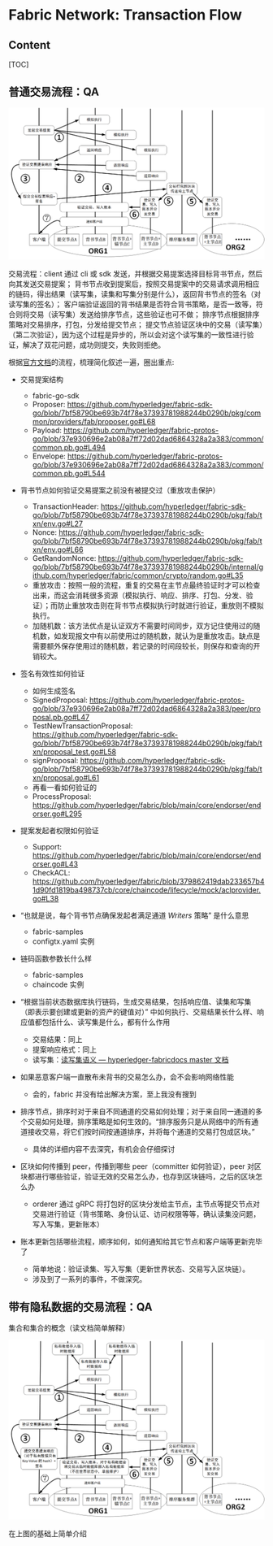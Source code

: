# Fabric Network: Transaction Flow

## Content

[TOC]

## 普通交易流程：QA

![tx flow norm](res/2021.01.28%20Fabric%20Network%20Transaction%20Flow/tx-flow-norm.png)

交易流程：client 通过 cli 或 sdk 发送，并根据交易提案选择目标背书节点，然后向其发送交易提案；
背书节点收到提案后，按照交易提案中的交易请求调用相应的链码，得出结果（读写集，读集和写集分别是什么），返回背书节点的签名（对读写集的签名）；
客户端验证返回的背书结果是否符合背书策略，是否一致等，符合则将交易（读写集）发送给排序节点，这些验证也可不做；
排序节点根据排序策略对交易排序，打包，分发给提交节点；
提交节点验证区块中的交易（读写集）（第二次验证），因为这个过程是异步的，所以会对这个读写集的一致性进行验证，解决了双花问题，成功则提交，失败则拒绝。

根据[官方文档](https://hyperledger-fabric.readthedocs.io/zh_CN/release-2.2/txflow.html)的流程，梳理简化叙述一遍，圈出重点:

- 交易提案结构 
    - fabric-go-sdk
    - Proposer: https://github.com/hyperledger/fabric-sdk-go/blob/7bf58790be693b74f78e37393781988244b0290b/pkg/common/providers/fab/proposer.go#L68
    - Payload: https://github.com/hyperledger/fabric-protos-go/blob/37e930696e2ab08a7ff72d02dad6864328a2a383/common/common.pb.go#L494
    - Envelope: https://github.com/hyperledger/fabric-protos-go/blob/37e930696e2ab08a7ff72d02dad6864328a2a383/common/common.pb.go#L544

- 背书节点如何验证交易提案之前没有被提交过（重放攻击保护）
    - TransactionHeader: https://github.com/hyperledger/fabric-sdk-go/blob/7bf58790be693b74f78e37393781988244b0290b/pkg/fab/txn/env.go#L27
    - Nonce: https://github.com/hyperledger/fabric-sdk-go/blob/7bf58790be693b74f78e37393781988244b0290b/pkg/fab/txn/env.go#L66
    - GetRandomNonce: https://github.com/hyperledger/fabric-sdk-go/blob/7bf58790be693b74f78e37393781988244b0290b/internal/github.com/hyperledger/fabric/common/crypto/random.go#L35
    - 重放攻击：按照一般的流程，重复的交易在主节点最终验证时才可以检查出来，而这会消耗很多资源（模拟执行、响应、排序、打包、分发、验证）；而防止重放攻击则在背书节点模拟执行时就进行验证，重放则不模拟执行。
    - 加随机数：该方法优点是认证双方不需要时间同步，双方记住使用过的随机数，如发现报文中有以前使用过的随机数，就认为是重放攻击。缺点是需要额外保存使用过的随机数，若记录的时间段较长，则保存和查询的开销较大。
- 签名有效性如何验证
    - 如何生成签名
    - SignedProposal: https://github.com/hyperledger/fabric-protos-go/blob/37e930696e2ab08a7ff72d02dad6864328a2a383/peer/proposal.pb.go#L47
    - TestNewTransactionProposal: https://github.com/hyperledger/fabric-sdk-go/blob/7bf58790be693b74f78e37393781988244b0290b/pkg/fab/txn/proposal_test.go#L58
    - signProposal: https://github.com/hyperledger/fabric-sdk-go/blob/7bf58790be693b74f78e37393781988244b0290b/pkg/fab/txn/proposal.go#L61
    - 再看一看如何验证的
    - ProcessProposal: https://github.com/hyperledger/fabric/blob/main/core/endorser/endorser.go#L295
- 提案发起者权限如何验证
    - Support: https://github.com/hyperledger/fabric/blob/main/core/endorser/endorser.go#L43
    - CheckACL: https://github.com/hyperledger/fabric/blob/379862419dab233657b41d90fd1819ba498737cb/core/chaincode/lifecycle/mock/aclprovider.go#L38
- “也就是说，每个背书节点确保发起者满足通道 *Writers* 策略” 是什么意思
    - fabric-samples
    - configtx.yaml 实例
- 链码函数参数长什么样
    - fabric-samples
    - chaincode 实例
- “根据当前状态数据库执行链码，生成交易结果，包括响应值、读集和写集（即表示要创建或更新的资产的键值对）” 中如何执行、交易结果长什么样、响应值都包括什么、读写集是什么，都有什么作用
    - 交易结果：同上
    - 提案响应格式：同上
    - 读写集：[读写集语义 — hyperledger-fabricdocs master 文档](https://hyperledger-fabric.readthedocs.io/zh_CN/release-2.2/readwrite.html)
- 如果恶意客户端一直散布未背书的交易怎么办，会不会影响网络性能
    - 会的，fabric 并没有给出解决方案，至上我没有搜到
- 排序节点，排序时对于来自不同通道的交易如何处理；对于来自同一通道的多个交易如何处理，排序策略是如何生效的。“排序服务只是从网络中的所有通道接收交易，将它们按时间按通道排序，并将每个通道的交易打包成区块。”
    - 具体的详细内容不去深究，有机会会仔细探讨
- 区块如何传播到 peer，传播到哪些 peer（committer 如何验证），peer 对区块都进行哪些验证，验证无效的交易怎么办，也存到区块链吗，之后的区块怎么办
    - orderer 通过 gRPC 将打包好的区块分发给主节点，主节点等提交节点对交易进行验证（背书策略、身份认证、访问权限等等，确认读集没问题，写入写集，更新账本）
- 账本更新包括哪些流程，顺序如何，如何通知给其它节点和客户端等更新完毕了
    - 简单地说：验证读集、写入写集（更新世界状态、交易写入区块链）。
    - 涉及到了一系列的事件，不做深究。

## 带有隐私数据的交易流程：QA

集合和集合的概念（读文档简单解释）

![tx-flow-pri](res/2021.01.28%20Fabric%20Network%20Transaction%20Flow/tx-flow-pri.png)

在上图的基础上简单介绍